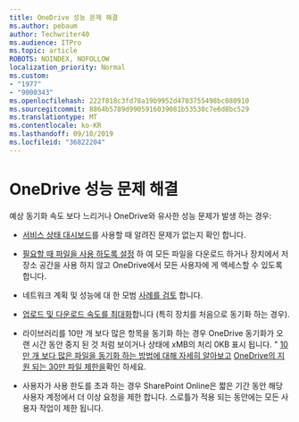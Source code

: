```yaml
---
title: OneDrive 성능 문제 해결
ms.author: pebaum
author: Techwriter40
ms.audience: ITPro
ms.topic: article
ROBOTS: NOINDEX, NOFOLLOW
localization_priority: Normal
ms.custom:
- "1977"
- "9000343"
ms.openlocfilehash: 222f818c3fd78a19b9952d4703755498bc080910
ms.sourcegitcommit: 8864b5789d9905916039081b53530c7e6d8bc529
ms.translationtype: MT
ms.contentlocale: ko-KR
ms.lasthandoff: 09/10/2019
ms.locfileid: "36822204"
---
```

# <a name="troubleshoot-onedrive-performance"></a>OneDrive 성능 문제 해결

예상 동기화 속도 보다 느리거나 OneDrive와 유사한 성능 문제가 발생 하는 경우:

- [서비스 상태 대시보드](https://portal.office.com/adminportal/home?ref=/servicehealth)를 사용할 때 알려진 문제가 없는지 확인 합니다.

- [필요할 때 파일을 사용 하도록 설정](https://support.office.com/article/save-disk-space-with-onedrive-files-on-demand-for-windows-10-0e6860d3-d9f3-4971-b321-7092438fb38e?ui=en-US&rs=en-US&ad=US) 하 여 모든 파일을 다운로드 하거나 장치에서 저장소 공간을 사용 하지 않고 OneDrive에서 모든 사용자에 게 액세스할 수 있도록 합니다.

- 네트워크 계획 및 성능에 대 한 모범 [사례를 검토](https://docs.microsoft.com/office365/enterprise/network-planning-and-performance) 합니다.

- [업로드 및 다운로드 속도를 최대화](https://support.office.com/article/maximize-upload-and-download-speed-8eeadfb8-501f-406d-997b-98ab6ff67f43)합니다 (특히 장치를 처음으로 동기화 하는 경우).

- 라이브러리를 10만 개 보다 많은 항목을 동기화 하는 경우 OneDrive 동기화가 오랜 시간 동안 중지 된 것 처럼 보이거나 상태에 xMB의 처리 0KB 표시 됩니다. " [10만 개 보다 많은 파일을 동기화 하는 방법에 대해 자세히 알아보고](https://support.office.com/article/invalid-file-names-and-file-types-in-onedrive-onedrive-for-business-and-sharepoint-64883a5d-228e-48f5-b3d2-eb39e07630fa) [OneDrive의 지원 되는 30만 파일 제한을](https://support.office.com/article/invalid-file-names-and-file-types-in-onedrive-onedrive-for-business-and-sharepoint-64883a5d-228e-48f5-b3d2-eb39e07630fa)확인 하세요.

- 사용자가 사용 한도를 초과 하는 경우 SharePoint Online은 짧은 기간 동안 해당 사용자 계정에서 더 이상 요청을 제한 합니다. 스로틀가 적용 되는 동안에는 모든 사용자 작업이 제한 됩니다.
